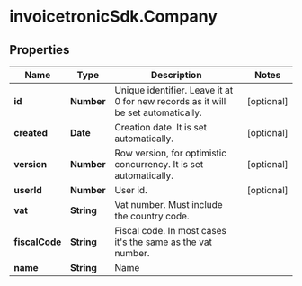 # invoicetronicSdk.Company

## Properties

Name | Type | Description | Notes
------------ | ------------- | ------------- | -------------
**id** | **Number** | Unique identifier. Leave it at 0 for new records as it will be set automatically. | [optional] 
**created** | **Date** | Creation date. It is set automatically. | [optional] 
**version** | **Number** | Row version, for optimistic concurrency. It is set automatically. | [optional] 
**userId** | **Number** | User id. | [optional] 
**vat** | **String** | Vat number. Must include the country code. | 
**fiscalCode** | **String** | Fiscal code. In most cases it&#39;s the same as the vat number. | 
**name** | **String** | Name | 


